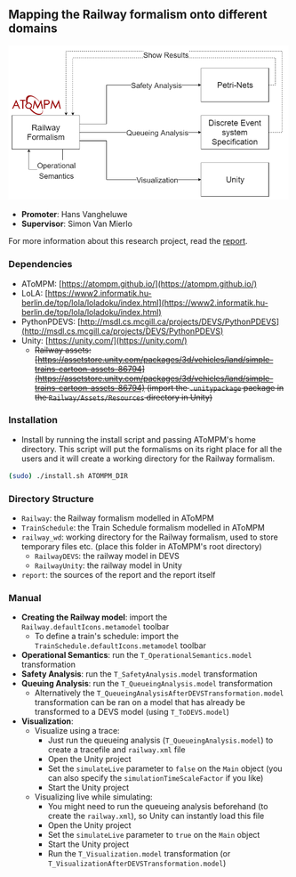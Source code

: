 ## Mapping the Railway formalism onto different domains

![](report/images/overview.png)

- **Promoter**: Hans Vangheluwe
- **Supervisor**: Simon Van Mierlo

For more information about this research project, read the [report](report/report.pdf).

### Dependencies

- AToMPM: [https://atompm.github.io/](https://atompm.github.io/)
- LoLA: [https://www2.informatik.hu-berlin.de/top/lola/loladoku/index.html](https://www2.informatik.hu-berlin.de/top/lola/loladoku/index.html)
- PythonPDEVS: [http://msdl.cs.mcgill.ca/projects/DEVS/PythonPDEVS](http://msdl.cs.mcgill.ca/projects/DEVS/PythonPDEVS)
- Unity: [https://unity.com/](https://unity.com/)
    - ~~Railway assets: [https://assetstore.unity.com/packages/3d/vehicles/land/simple-trains-cartoon-assets-86794](https://assetstore.unity.com/packages/3d/vehicles/land/simple-trains-cartoon-assets-86794) (import the `.unitypackage` package in the `Railway/Assets/Resources` directory in Unity)~~

### Installation

- Install by running the install script and passing AToMPM's home directory. This script will put the formalisms on its right place for all the users and it will create a working directory for the Railway formalism.

```bash
(sudo) ./install.sh ATOMPM_DIR
```

### Directory Structure

- `Railway`: the Railway formalism modelled in AToMPM
- `TrainSchedule`: the Train Schedule formalism modelled in AToMPM
- `railway_wd`: working directory for the Railway formalism, used to store temporary files etc. (place this folder in AToMPM's root directory)
    - `RailwayDEVS`: the railway model in DEVS
    - `RailwayUnity`: the railway model in Unity
- `report`: the sources of the report and the report itself

### Manual

- **Creating the Railway model**: import the `Railway.defaultIcons.metamodel` toolbar
    - To define a train's schedule: import the `TrainSchedule.defaultIcons.metamodel` toolbar
- **Operational Semantics**: run the `T_OperationalSemantics.model` transformation
- **Safety Analysis**: run the `T_SafetyAnalysis.model` transformation
- **Queuing Analysis**: run the `T_QueueingAnalysis.model` transformation
    - Alternatively the `T_QueueingAnalysisAfterDEVSTransformation.model` transformation can be ran on a model that has already be transformed to a DEVS model (using `T_ToDEVS.model`)
- **Visualization**:
    - Visualize using a trace:
        - Just run the queueing analysis (`T_QueueingAnalysis.model`) to create a tracefile and `railway.xml` file
        - Open the Unity project
        - Set the `simulateLive` parameter to `false` on the `Main` object (you can also specify the `simulationTimeScaleFactor` if you like)
        - Start the Unity project
    - Visualizing live while simulating:
        - You might need to run the queueing analysis beforehand (to create the `railway.xml`), so Unity can instantly load this file
        - Open the Unity project
        - Set the `simulateLive` parameter to `true` on the `Main` object
        - Start the Unity project
        - Run the `T_Visualization.model` transformation (or `T_VisualizationAfterDEVSTransformation.model`)
